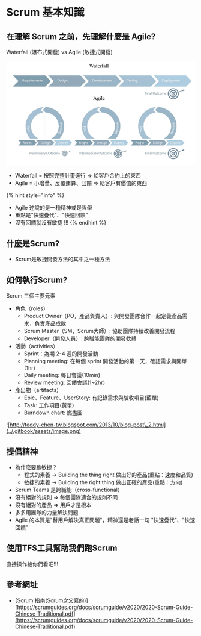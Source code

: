 # Scrum 基本知識

## 在理解 Scrum 之前，先理解什麼是 Agile?

Waterfall (瀑布式開發) vs Agile (敏捷式開發)

![](../.gitbook/assets/agile.png)

* Waterfall = 按照完整計畫進行 => 給客戶合約上的東西
* Agile = 小增量、反覆運算、回饋 => 給客戶有價值的東西

{% hint style="info" %}
* Agile 述說的是一種精神或是哲學
* 重點是"快速疊代"、"快速回饋"
* 沒有回饋就沒有敏捷 !!!
{% endhint %}

## 什麼是Scrum?

* Scrum是敏捷開發方法的其中之一種方法

## 如何執行Scrum?

Scrum 三個主要元素

* 角色（roles）
  * Product Owner（PO，產品負責人）: 與開發團隊合作一起定義產品需求，負責產品成敗
  * Scrum Master（SM，Scrum大師）: 協助團隊持續改善開發流程
  * Developer（開發人員）: 跨職能團隊的開發軟體
* 活動（activities）
  * Sprint：為期 2-4 週的開發活動
  * Planning meeting: 在每個 sprint 開發活動的第一天，確認需求與開單(1hr)
  * Daily meeting: 每日會議(10min)
  * Review meeting: 回饋會議(1\~2hr)
* 產出物（artifacts）
  * Epic、Feature、UserStory: 有記錄需求與驗收項目(藍單)&#x20;
  * Task: 工作項目(黃單)
  * Burndown chart: 燃盡圖

![http://teddy-chen-tw.blogspot.com/2013/10/blog-post\_2.html](../.gitbook/assets/image.png)

## 提倡精神

* 為什麼要跑敏捷？
  * 程式的素養 -> Building the thing right 做出好的產品(重點：速度和品質)
  * 敏捷的素養 -> Building the right thing 做出正確的產品(重點：方向)
* Scrum Teams 是跨職能（cross-functional）
* 沒有絕對的規則 => 每個團隊適合的規則不同
* 沒有絕對的產品 => 用戶才是根本
* 多多用團隊的力量解決問題
* Agile 的本質是"替用戶解決真正問題"，精神還是老話一句 "快速疊代"、"快速回饋"

## 使用TFS工具幫助我們跑Scrum

直接操作給你們看吧!!!

## 參考網址

* \[Scrum 指南(Scrum之父寫的)] [https://scrumguides.org/docs/scrumguide/v2020/2020-Scrum-Guide-Chinese-Traditional.pdf](https://scrumguides.org/docs/scrumguide/v2020/2020-Scrum-Guide-Chinese-Traditional.pdf)

